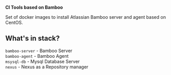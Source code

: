 **CI Tools based on Bamboo**

Set of docker images to install Atlassian Bamboo server and agent based on CentOS.

## What's in stack?
`bamboo-server` - Bamboo Server  
`bamboo-agent` - Bamboo Agent  
`msysql-db` - Mysql Database Server  
`nexus` - Nexus as a Repository manager
